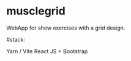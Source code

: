 # musclegrid

WebApp for show exercises with a grid design.

#stack:

Yarn / Vite
React JS + Bootstrap
